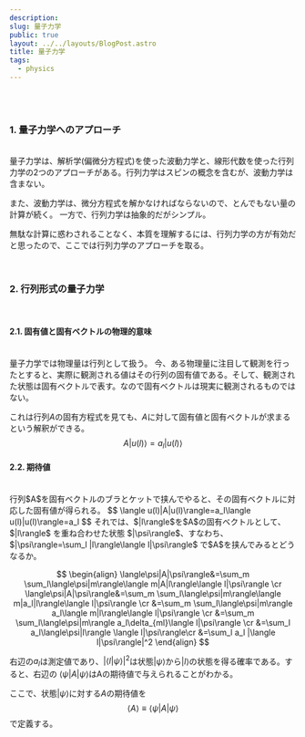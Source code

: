 ```yaml
---
description: 
slug: 量子力学
public: true
layout: ../../layouts/BlogPost.astro
title: 量子力学
tags:
  - physics
---
```


</script>
<script type="text/javascript"
  src="http://cdn.mathjax.org/mathjax/latest/MathJax.js?config=TeX-AMS-MML_HTMLorMML">
</script>
<script type="text/x-mathjax-config">
MathJax.Hub.Config({
  tex2jax: {inlineMath: [['$','$'], ['\\(','\\)']]}
});
</script>
<script type="text/javascript"
  src="https://cdnjs.cloudflare.com/ajax/libs/mathjax/2.7.7/MathJax.js?config=TeX-AMS-MML_HTMLorMML">
</script>

<!-- ## 目次 -->
<br>

<!-- - [第1章　気体分子運動論](#chapter1)
- [第2章　本題1](#chapter2)
- [第3章　本題2](#chapter3) -->

<br>

### 1. 量子力学へのアプローチ <a name="chapter1"></a> 

<br>
量子力学は、解析学(偏微分方程式)を使った波動力学と、線形代数を使った行列力学の2つのアプローチがある。行列力学はスピンの概念を含むが、波動力学は含まない。


また、波動力学は、微分方程式を解かなければならないので、とんでもない量の計算が続く。
一方で、行列力学は抽象的だがシンプル。

無駄な計算に惑わされることなく、本質を理解するには、行列力学の方が有効だと思ったので、ここでは行列力学のアプローチを取る。


<br>

### 2. 行列形式の量子力学 <a name="chapter2"></a>
<br>

#### 2.1. 固有値と固有ベクトルの物理的意味

<br>
量子力学では物理量は行列として扱う。
今、ある物理量に注目して観測を行ったとすると、実際に観測される値はその行列の固有値である。そして、観測された状態は固有ベクトルで表す。なので固有ベクトルは現実に観測されるものではない。

これは行列$A$の固有方程式を見ても、$A$に対して固有値と固有ベクトルが求まるという解釈ができる。
$$
A|u(l)\rangle=a_l|u(l)\rangle
$$

#### 2.2. 期待値

<br>
行列$A$を固有ベクトルのブラとケットで挟んでやると、その固有ベクトルに対応した固有値が得られる。
$$
\langle u(l)|A|u(l)\rangle=a_l\langle u(l)|u(l)\rangle=a_l
$$
それでは、$|l\rangle$を$A$の固有ベクトルとして、$|l\rangle$ を重ね合わせた状態 $|\psi\rangle$、すなわち、$|\psi\rangle=\sum_l |l\rangle\langle l|\psi\rangle$ で$A$を挟んでみるとどうなるか。

$$
\begin{align}
\langle\psi|A|\psi\rangle&=\sum_m \sum_l\langle\psi|m\rangle\langle m|A|l\rangle\langle l|\psi\rangle \cr
\langle\psi|A|\psi\rangle&=\sum_m \sum_l\langle\psi|m\rangle\langle m|a_l|l\rangle\langle l|\psi\rangle \cr
&=\sum_m \sum_l\langle\psi|m\rangle a_l\langle m|l\rangle\langle l|\psi\rangle \cr
&=\sum_m \sum_l\langle\psi|m\rangle a_l\delta_{ml}\langle l|\psi\rangle \cr
&=\sum_l a_l\langle\psi|l\rangle \langle l|\psi\rangle\cr
&=\sum_l a_l  |\langle l|\psi\rangle|^2
\end{align}
$$

右辺の$a_l$は測定値であり、$|\langle l|\psi\rangle|^2$は状態$|\psi\rangle$から$|l\rangle$の状態を得る確率である。すると、右辺の
$\langle\psi|A|\psi\rangle$はAの期待値で与えられることがわかる。

ここで、状態$|\psi\rangle$に対する$A$の期待値を
$$
\langle A\rangle\equiv\langle\psi|A|\psi\rangle
$$
で定義する。

<!-- - ketベクトル: $|\psi\rangle$ （例えば、$|0\rangle$や$|1\rangle$など）
- braベクトル: $\langle\psi|$ （例えば、$\langle0|$や$\langle1|$など）
- ブラケット: $\langle\phi|\psi\rangle$ 

これらを組み合わせることで、内積や測定の式を記述することができます。

- 内積: $\langle\phi|\psi\rangle$
- 外積: $|\psi\rangle\langle\phi|$
- 測定: $P_i=|\langle i|\psi\rangle|^2$

また、それぞれの記号は、`\ket{psi}`, `\bra{psi}`, `\braket{phi}{psi}` といったコマンドを用いることでも表現できます。LaTeXのプリアンブルに以下のパッケージを追加し、記号を使えるようにすると便利です。

```latex
\usepackage{braket}
``` -->